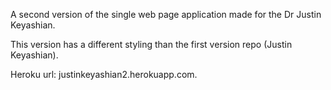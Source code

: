 

A second version of the single web page application made for the Dr Justin Keyashian.


This version has a different styling than the first version repo (Justin Keyashian).


Heroku url: justinkeyashian2.herokuapp.com.
